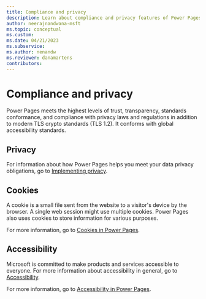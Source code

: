 ```yaml
---
title: Compliance and privacy
description: Learn about compliance and privacy features of Power Pages.
author: neerajnandwana-msft
ms.topic: conceptual
ms.custom: 
ms.date: 04/21/2023
ms.subservice:
ms.author: nenandw
ms.reviewer: danamartens
contributors:
---
```


# Compliance and privacy

Power Pages meets the highest levels of trust, transparency, standards conformance, and compliance with privacy laws and regulations in addition to modern TLS crypto standards (TLS 1.2). It conforms with global accessibility standards.

## Privacy

For information about how Power Pages helps you meet your data privacy obligations, go to [Implementing privacy](../configure/implement-privacy.md).

## Cookies

A cookie is a small file sent from the website to a visitor's device by the browser. A single web session might use multiple cookies. Power Pages also uses cookies to store information for various purposes.

For more information, go to [Cookies in Power Pages](cookies.md).

## Accessibility

Microsoft is committed to make products and services accessible to everyone. For more information about accessibility in general, go to [Accessibility](https://www.microsoft.com/accessibility).

For more information, go to [Accessibility in Power Pages](accessibility.md).

